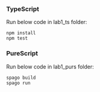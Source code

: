 ### TypeScript

Run below code in lab1_ts folder:
```
npm install
npm test
```

### PureScript

Run below code in lab1_purs folder:
```
spago build
spago run
```
